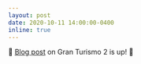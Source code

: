 ```yaml
---
layout: post
date: 2020-10-11 14:00:00-0400
inline: true
---
```


:checkered_flag: [Blog post](/blog/2020/gran-turismo-2/) on Gran Turismo 2 is up! :checkered_flag:
